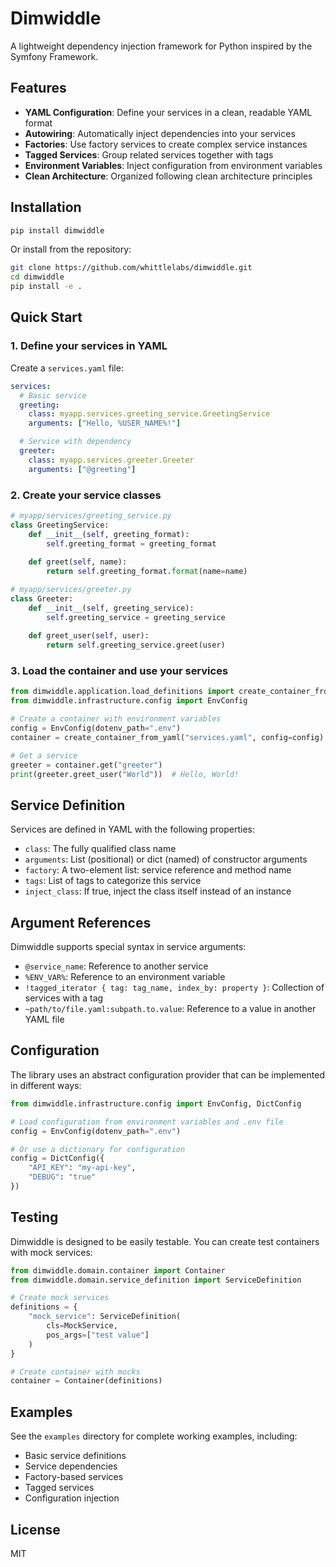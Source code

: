 # Dimwiddle

A lightweight dependency injection framework for Python inspired by the Symfony Framework.

## Features

- **YAML Configuration**: Define your services in a clean, readable YAML format
- **Autowiring**: Automatically inject dependencies into your services
- **Factories**: Use factory services to create complex service instances
- **Tagged Services**: Group related services together with tags
- **Environment Variables**: Inject configuration from environment variables
- **Clean Architecture**: Organized following clean architecture principles

## Installation

```bash
pip install dimwiddle
```

Or install from the repository:

```bash
git clone https://github.com/whittlelabs/dimwiddle.git
cd dimwiddle
pip install -e .
```

## Quick Start

### 1. Define your services in YAML

Create a `services.yaml` file:

```yaml
services:
  # Basic service
  greeting:
    class: myapp.services.greeting_service.GreetingService
    arguments: ["Hello, %USER_NAME%!"]

  # Service with dependency
  greeter:
    class: myapp.services.greeter.Greeter
    arguments: ["@greeting"]
```

### 2. Create your service classes

```python
# myapp/services/greeting_service.py
class GreetingService:
    def __init__(self, greeting_format):
        self.greeting_format = greeting_format
        
    def greet(self, name):
        return self.greeting_format.format(name=name)

# myapp/services/greeter.py
class Greeter:
    def __init__(self, greeting_service):
        self.greeting_service = greeting_service
        
    def greet_user(self, user):
        return self.greeting_service.greet(user)
```

### 3. Load the container and use your services

```python
from dimwiddle.application.load_definitions import create_container_from_yaml
from dimwiddle.infrastructure.config import EnvConfig

# Create a container with environment variables
config = EnvConfig(dotenv_path=".env")
container = create_container_from_yaml("services.yaml", config=config)

# Get a service
greeter = container.get("greeter")
print(greeter.greet_user("World"))  # Hello, World!
```

## Service Definition

Services are defined in YAML with the following properties:

- `class`: The fully qualified class name
- `arguments`: List (positional) or dict (named) of constructor arguments
- `factory`: A two-element list: service reference and method name
- `tags`: List of tags to categorize this service
- `inject_class`: If true, inject the class itself instead of an instance

## Argument References

Dimwiddle supports special syntax in service arguments:

- `@service_name`: Reference to another service
- `%ENV_VAR%`: Reference to an environment variable
- `!tagged_iterator { tag: tag_name, index_by: property }`: Collection of services with a tag
- `~path/to/file.yaml:subpath.to.value`: Reference to a value in another YAML file

## Configuration

The library uses an abstract configuration provider that can be implemented in different ways:

```python
from dimwiddle.infrastructure.config import EnvConfig, DictConfig

# Load configuration from environment variables and .env file
config = EnvConfig(dotenv_path=".env")

# Or use a dictionary for configuration
config = DictConfig({
    "API_KEY": "my-api-key",
    "DEBUG": "true"
})
```

## Testing

Dimwiddle is designed to be easily testable. You can create test containers with mock services:

```python
from dimwiddle.domain.container import Container
from dimwiddle.domain.service_definition import ServiceDefinition

# Create mock services
definitions = {
    "mock_service": ServiceDefinition(
        cls=MockService,
        pos_args=["test value"]
    )
}

# Create container with mocks
container = Container(definitions)
```

## Examples

See the `examples` directory for complete working examples, including:

- Basic service definitions
- Service dependencies
- Factory-based services
- Tagged services
- Configuration injection

## License

MIT